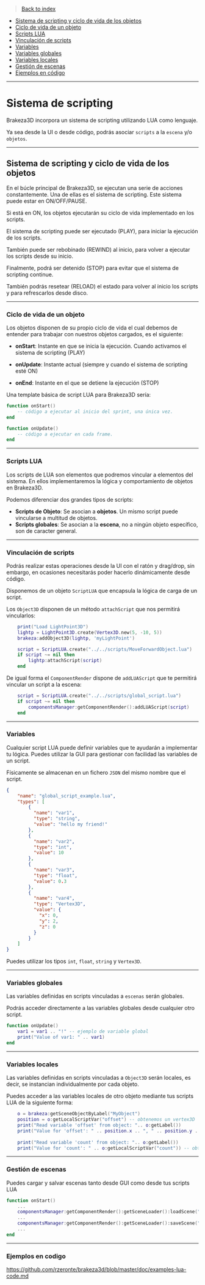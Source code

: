 > [Back to index](https://github.com/rzeronte/brakeza3d/blob/master/doc/00-index.md)

- [Sistema de scripting y ciclo de vida de los objetos](#sistema-de-scripting-y-ciclo-de-vida-de-los-objetos)
- [Ciclo de vida de un objeto](#ciclo-de-vida-de-un-objeto)
- [Scripts LUA](#scripts-lua)
- [Vinculación de scripts](#vinculación-de-scripts)
- [Variables](#variables)
- [Variables globales](#variables-globales)
- [Variables locales](#variables-locales)
- [Gestión de escenas](#gestión-de-escenas)
- [Ejemplos en código](#ejemplos-en-codigo)

---

# Sistema de scripting

Brakeza3D incorpora un sistema de scripting utilizando LUA como lenguaje.

Ya sea desde la UI o desde código, podrás asociar ``scripts`` a la ``escena`` y/o
``objetos``.

---
 
## Sistema de scripting y ciclo de vida de los objetos

En el búcle principal de Brakeza3D, se ejecutan una serie de acciones constantemente. Una de ellas
es el sistema de scripting. Este sistema puede estar en ON/OFF/PAUSE.

Si está en ON, los objetos ejecutarán su ciclo de vida implementado en los scripts.

El sistema de scripting puede ser ejecutado (PLAY), para iniciar la ejecución de los scripts.

También puede ser rebobinado (REWIND) al inicio, para volver a ejecutar los scripts desde su inicio.

Finalmente, podrá ser detenido (STOP) para evitar que el sistema de scripting continue.

También podrás resetear (RELOAD) el estado para volver al inicio los scripts y para refrescarlos desde disco.

---

### Ciclo de vida de un objeto

Los objetos disponen de su propio ciclo de vida el cual debemos de entender para trabajar con nuestros objetos cargados, es el siguiente:

- **onStart**: Instante en que se inicia la ejecución. Cuando activamos el sistema de scripting (PLAY)

- **onUpdate**: Instante actual (siempre y cuando el sistema de scripting esté ON)

- **onEnd**: Instante en el que se detiene la ejecución (STOP)

Una template básica de script LUA para Brakeza3D sería:

```lua
function onStart()
    -- código a ejecutar al inicio del sprint, una única vez.
end

function onUpdate()
    -- código a ejecutar en cada frame.
end
```
---

### Scripts LUA

Los scripts de LUA son elementos que podremos vincular a elementos del sistema. En ellos implementaremos la lógica y comportamiento de objetos en Brakeza3D.

Podemos diferenciar dos grandes tipos de scripts:

- **Scripts de Objeto**: Se asocian a **objetos**. Un mismo script puede vincularse a multitud de objetos.
- **Scripts globales**: Se asocian a la **escena**, no a ningún objeto específico, son de caracter general.

---

### Vinculación de scripts

Podrás realizar estas operaciones desde la UI con el ratón y drag/drop, sin embargo, 
en ocasiones necesitarás poder hacerlo dinámicamente desde código.

Disponemos de un objeto ``ScriptLUA`` que encapsula la lógica de carga de un script.


Los `Object3D` disponen de un método `attachScript` que nos permitirá vincularlos:

```lua
    print("Load LightPoint3D")
    lightp = LightPoint3D.create(Vertex3D.new(5, -10, 5))
    brakeza:addObject3D(lightp, 'myLightPoint')

    script = ScriptLUA.create("../../scripts/MoveForwardObject.lua")
    if script ~= nil then
        lightp:attachScript(script)
    end
```

De igual forma el ``ComponentRender`` dispone de ``addLUAScript`` que te permitirá vincular
un script a la escena:

```lua
    script = ScriptLUA.create("../../scripts/global_script.lua")
    if script ~= nil then
        componentsManager:getComponentRender():addLUAScript(script)
    end
```

---

### Variables

Cualquier script LUA puede definir variables que te ayudarán a implementar tu lógica. Puedes utilizar la GUI
para gestionar con facilidad las variables de un script.

Físicamente se almacenan en un fichero ``JSON`` del mismo nombre que el script.

```json
{
	"name":	"global_script_example.lua",
	"types": [
        {
          "name": "var1",
          "type": "string",
          "value": "hello my friend!"
        },
        {
          "name": "var2",
          "type": "int",
          "value": 10
        },
        {
          "name": "var3",
          "type": "float",
          "value": 0.3
        },
        {
          "name": "var4",
          "type": "Vertex3D",
          "value": {
            "x": 0,
            "y": 2,
            "z": 0
          }
        }
    ]
}
```
Puedes utilizar los tipos `int`, `float`, `string` y `Vertex3D`.

---

### Variables globales

Las variables definidas en scripts vinculadas a ``escenas`` serán globales.

Podrás acceder directamente a las variables globales desde cualquier otro
script.

```lua
function onUpdate()
    var1 = var1 .. "!" -- ejemplo de variable global
    print("Value of var1: " .. var1)
end

```

---

### Variables locales

Las variables definidas en scripts vinculadas a ``Object3D`` serán locales, 
es decir, se instancian individualmente por cada objeto.

Puedes acceder a las variables locales de otro objeto mediante tus scripts LUA
de la siguiente forma:

```lua
    o = brakeza:getSceneObjectByLabel("MyObject")
    position = o:getLocalScriptVar("offset") -- obtenemos un vertex3D
    print("Read variable 'offset' from object: ".. o:getLabel())
    print("Value for 'offset': " .. position.x .. ", " .. position.y .. ", " .. position.z)
    
    print("Read variable 'count' from object: ".. o:getLabel())
    print("Value for 'count': " .. o:getLocalScriptVar("count")) -- obtenemos int
```

---

### Gestión de escenas

Puedes cargar y salvar escenas tanto desde GUI como desde tus scripts LUA

```lua
function onStart()
    ...
    componentsManager:getComponentRender():getSceneLoader():loadScene("../scenes/scene_example.json")
    ...
    componentsManager:getComponentRender():getSceneLoader():saveScene("../scenes/scene_example.json")
    ...
end
```

---

### Ejemplos en codigo

https://github.com/rzeronte/brakeza3d/blob/master/doc/examples-lua-code.md
